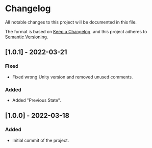 # Changelog
All notable changes to this project will be documented in this file.

The format is based on [Keep a Changelog](https://keepachangelog.com/en/1.0.0/),
and this project adheres to [Semantic Versioning](https://semver.org/spec/v2.0.0.html).

## [1.0.1] - 2022-03-21
### Fixed
- Fixed wrong Unity version and removed unused comments.

### Added
- Added "Previous State".

## [1.0.0] - 2022-03-18
### Added
- Initial commit of the project.
